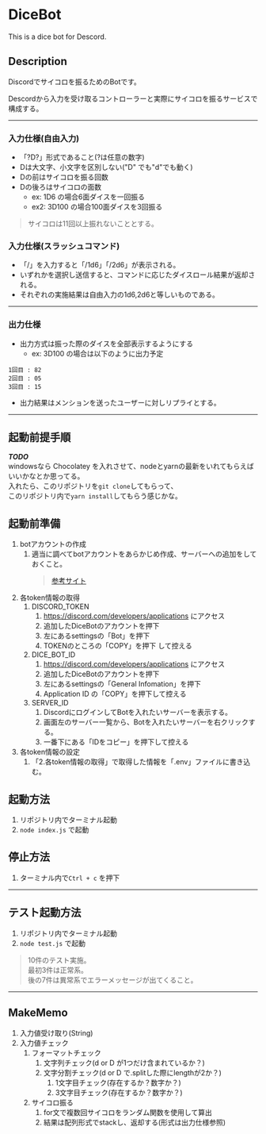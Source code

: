 # DiceBot
This is a dice bot for Descord.
## Description
  Discordでサイコロを振るためのBotです。

  Descordから入力を受け取るコントローラーと実際にサイコロを振るサービスで構成する。

---
  ### 入力仕様(自由入力)
  - 「?D?」形式であること(?は任意の数字)
  - Dは大文字、小文字を区別しない("D" でも"d"でも動く)
  - Dの前はサイコロを振る回数
  - Dの後ろはサイコロの面数
    - ex: 1D6 の場合6面ダイスを一回振る
    - ex2: 3D100 の場合100面ダイスを3回振る
  > サイコロは11回以上振れないこととする。
  
  ### 入力仕様(スラッシュコマンド)
  - 「/」を入力すると「/1d6」「/2d6」が表示される。
  - いずれかを選択し送信すると、コマンドに応じたダイスロール結果が返却される。
  - それぞれの実施結果は自由入力の1d6,2d6と等しいものである。

---
### 出力仕様
  - 出力方式は振った際のダイスを全部表示するようにする
    - ex: 3D100 の場合は以下のように出力予定
```
1回目 : 82
2回目 : 05
3回目 : 15
```

- 出力結果はメンションを送ったユーザーに対しリプライとする。

---

## 起動前提手順

***TODO***  
windowsなら Chocolatey を入れさせて、nodeとyarnの最新をいれてもらえばいいかなとか思ってる。  
入れたら、このリポジトリを`git clone`してもらって、  
このリポジトリ内で`yarn install`してもらう感じかな。

## 起動前準備
1. botアカウントの作成
    1. 適当に調べてbotアカウントをあらかじめ作成、サーバーへの追加をしておくこと。
        > [参考サイト](https://qiita.com/yuto0214w/items/1ecee25efca6b5b7445b)
1. 各token情報の取得
    1. DISCORD_TOKEN
        1. https://discord.com/developers/applications にアクセス
        1. 追加したDiceBotのアカウントを押下
        1. 左にあるsettingsの「Bot」を押下
        1. TOKENのところの「COPY」を押下 して控える
    1. DICE_BOT_ID
        1. https://discord.com/developers/applications にアクセス
        1. 追加したDiceBotのアカウントを押下
        1. 左にあるsettingsの「General Infomation」を押下
        1. Application ID の「COPY」を押下して控える
    1. SERVER_ID
        1. DiscordにログインしてBotを入れたいサーバーを表示する。
        1. 画面左のサーバー一覧から、Botを入れたいサーバーを右クリックする。
        1. 一番下にある「IDをコピー」を押下して控える
1. 各token情報の設定
    1. 「2.各token情報の取得」で取得した情報を「.env」ファイルに書き込む。


## 起動方法
1. リポジトリ内でターミナル起動
2. `node index.js` で起動

## 停止方法
1. ターミナル内で`Ctrl + c` を押下

---

## テスト起動方法
1. リポジトリ内でターミナル起動
2. `node test.js` で起動

>10件のテスト実施。  
>最初3件は正常系。  
>後の7件は異常系でエラーメッセージが出てくること。

---
## MakeMemo

1. 入力値受け取り(String)
2. 入力値チェック
   1. フォーマットチェック
      1. 文字列チェック(d or D が1つだけ含まれているか？)
      2. 文字分割チェック(d or D で.splitした際にlengthが2か？)
         1. 1文字目チェック(存在するか？数字か？)
         2. 3文字目チェック(存在するか？数字か？)
   2. サイコロ振る
      1. for文で複数回サイコロをランダム関数を使用して算出
      2. 結果は配列形式でstackし、返却する(形式は出力仕様参照)